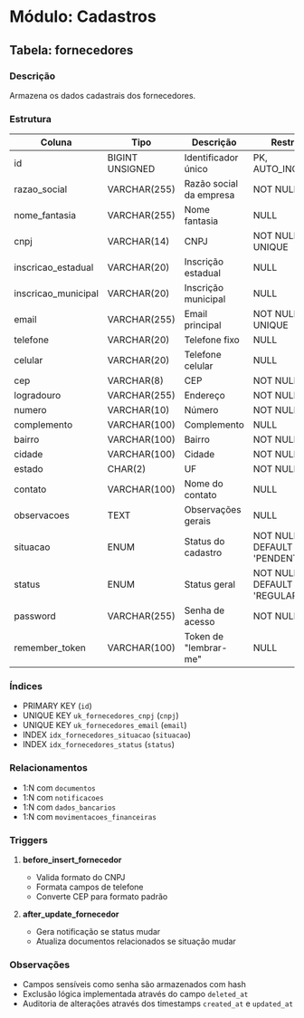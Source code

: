 # Módulo: Cadastros

## Tabela: fornecedores

### Descrição
Armazena os dados cadastrais dos fornecedores.

### Estrutura
| Coluna | Tipo | Descrição | Restrições |
|--------|------|-----------|------------|
| id | BIGINT UNSIGNED | Identificador único | PK, AUTO_INCREMENT |
| razao_social | VARCHAR(255) | Razão social da empresa | NOT NULL |
| nome_fantasia | VARCHAR(255) | Nome fantasia | NULL |
| cnpj | VARCHAR(14) | CNPJ | NOT NULL, UNIQUE |
| inscricao_estadual | VARCHAR(20) | Inscrição estadual | NULL |
| inscricao_municipal | VARCHAR(20) | Inscrição municipal | NULL |
| email | VARCHAR(255) | Email principal | NOT NULL, UNIQUE |
| telefone | VARCHAR(20) | Telefone fixo | NULL |
| celular | VARCHAR(20) | Telefone celular | NULL |
| cep | VARCHAR(8) | CEP | NOT NULL |
| logradouro | VARCHAR(255) | Endereço | NOT NULL |
| numero | VARCHAR(10) | Número | NOT NULL |
| complemento | VARCHAR(100) | Complemento | NULL |
| bairro | VARCHAR(100) | Bairro | NOT NULL |
| cidade | VARCHAR(100) | Cidade | NOT NULL |
| estado | CHAR(2) | UF | NOT NULL |
| contato | VARCHAR(100) | Nome do contato | NULL |
| observacoes | TEXT | Observações gerais | NULL |
| situacao | ENUM | Status do cadastro | NOT NULL, DEFAULT 'PENDENTE' |
| status | ENUM | Status geral | NOT NULL, DEFAULT 'REGULAR' |
| password | VARCHAR(255) | Senha de acesso | NOT NULL |
| remember_token | VARCHAR(100) | Token de "lembrar-me" | NULL |

### Índices
- PRIMARY KEY (`id`)
- UNIQUE KEY `uk_fornecedores_cnpj` (`cnpj`)
- UNIQUE KEY `uk_fornecedores_email` (`email`)
- INDEX `idx_fornecedores_situacao` (`situacao`)
- INDEX `idx_fornecedores_status` (`status`)

### Relacionamentos
- 1:N com `documentos`
- 1:N com `notificacoes`
- 1:N com `dados_bancarios`
- 1:N com `movimentacoes_financeiras`

### Triggers
1. **before_insert_fornecedor**
   - Valida formato do CNPJ
   - Formata campos de telefone
   - Converte CEP para formato padrão

2. **after_update_fornecedor**
   - Gera notificação se status mudar
   - Atualiza documentos relacionados se situação mudar

### Observações
- Campos sensíveis como senha são armazenados com hash
- Exclusão lógica implementada através do campo `deleted_at`
- Auditoria de alterações através dos timestamps `created_at` e `updated_at`
